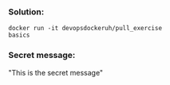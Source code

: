 ### Solution:
`docker run -it devopsdockeruh/pull_exercise`  
`basics`

### Secret message:
"This is the secret message"
